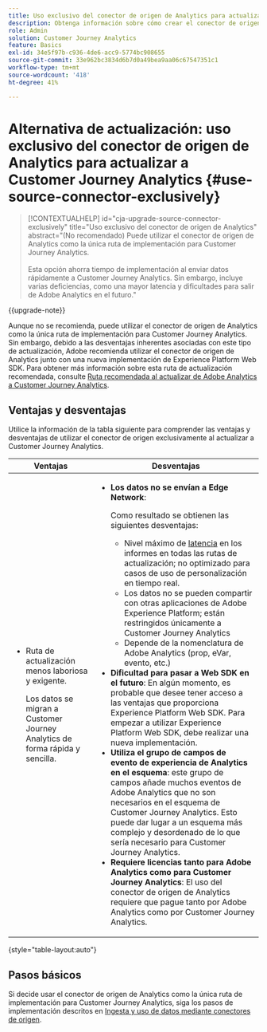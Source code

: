 ```yaml
---
title: Uso exclusivo del conector de origen de Analytics para actualizar a Customer Journey Analytics
description: Obtenga información sobre cómo crear el conector de origen de Analytics y asignar campos
role: Admin
solution: Customer Journey Analytics
feature: Basics
exl-id: 34e5f97b-c936-4de6-acc9-5774bc908655
source-git-commit: 33e962bc3834d6b7d0a49bea9aa06c67547351c1
workflow-type: tm+mt
source-wordcount: '418'
ht-degree: 41%

---
```


# Alternativa de actualización: uso exclusivo del conector de origen de Analytics para actualizar a Customer Journey Analytics {#use-source-connector-exclusively}

<!-- markdownlint-disable MD034 -->

>[!CONTEXTUALHELP]
>id="cja-upgrade-source-connector-exclusively"
>title="Uso exclusivo del conector de origen de Analytics"
>abstract="(No recomendado) Puede utilizar el conector de origen de Analytics como la única ruta de implementación para Customer Journey Analytics. <br><br>Esta opción ahorra tiempo de implementación al enviar datos rápidamente a Customer Journey Analytics. Sin embargo, incluye varias deficiencias, como una mayor latencia y dificultades para salir de Adobe Analytics en el futuro."

<!-- markdownlint-enable MD034 -->

{{upgrade-note}}

Aunque no se recomienda, puede utilizar el conector de origen de Analytics como la única ruta de implementación para Customer Journey Analytics. Sin embargo, debido a las desventajas inherentes asociadas con este tipo de actualización, Adobe recomienda utilizar el conector de origen de Analytics junto con una nueva implementación de Experience Platform Web SDK. Para obtener más información sobre esta ruta de actualización recomendada, consulte [Ruta recomendada al actualizar de Adobe Analytics a Customer Journey Analytics](/help/getting-started/cja-upgrade/cja-upgrade-recommendations.md).

## Ventajas y desventajas

Utilice la información de la tabla siguiente para comprender las ventajas y desventajas de utilizar el conector de origen exclusivamente al actualizar a Customer Journey Analytics.

| Ventajas | Desventajas |
|----------|---------|
| <ul><li>Ruta de actualización menos laboriosa y exigente. <p>Los datos se migran a Customer Journey Analytics de forma rápida y sencilla.</p></li></ul> | <ul><li>**Los datos no se envían a Edge Network**: <p>Como resultado se obtienen las siguientes desventajas:</p><ul><li>Nivel máximo de [latencia](/help/technotes/guardrails.md#latencies) en los informes en todas las rutas de actualización; no optimizado para casos de uso de personalización en tiempo real.</li><li>Los datos no se pueden compartir con otras aplicaciones de Adobe Experience Platform; están restringidos únicamente a Customer Journey Analytics</li><li>Depende de la nomenclatura de Adobe Analytics (prop, eVar, evento, etc.)</li></ul><li>**Dificultad para pasar a Web SDK en el futuro**: En algún momento, es probable que desee tener acceso a las ventajas que proporciona Experience Platform Web SDK. Para empezar a utilizar Experience Platform Web SDK, debe realizar una nueva implementación.</li><li>**Utiliza el grupo de campos de evento de experiencia de Analytics en el esquema**: este grupo de campos añade muchos eventos de Adobe Analytics que no son necesarios en el esquema de Customer Journey Analytics.  Esto puede dar lugar a un esquema más complejo y desordenado de lo que sería necesario para Customer Journey Analytics.</li><li>**Requiere licencias tanto para Adobe Analytics como para Customer Journey Analytics**: El uso del conector de origen de Analytics requiere que pague tanto por Adobe Analytics como por Customer Journey Analytics.</li></ul> |

{style="table-layout:auto"}

## Pasos básicos

Si decide usar el conector de origen de Analytics como la única ruta de implementación para Customer Journey Analytics, siga los pasos de implementación descritos en [Ingesta y uso de datos mediante conectores de origen](/help/data-ingestion/sources.md).


